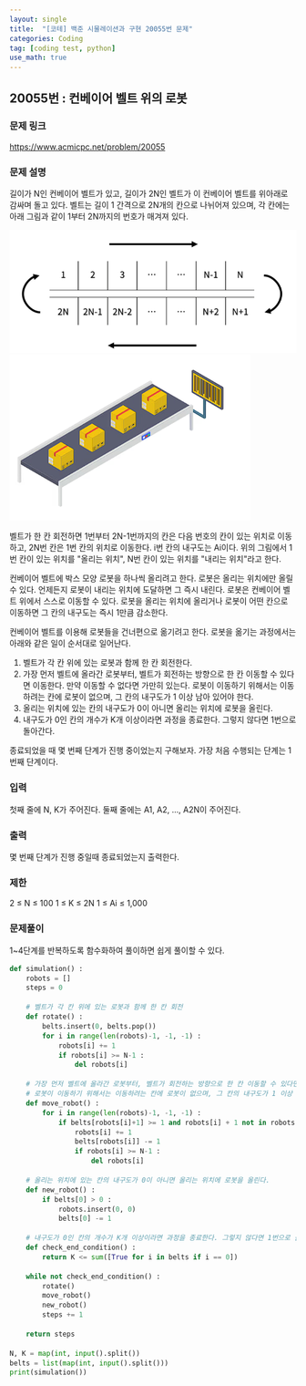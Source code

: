 ```yaml
---
layout: single
title:  "[코테] 백준 시물레이션과 구현 20055번 문제"
categories: Coding
tag: [coding test, python]
use_math: true
---
```


## 20055번 : 컨베이어 벨트 위의 로봇
### 문제 링크
<https://www.acmicpc.net/problem/20055>

### 문제 설명
길이가 N인 컨베이어 벨트가 있고, 길이가 2N인 벨트가 이 컨베이어 벨트를 위아래로 감싸며 돌고 있다. 벨트는 길이 1 간격으로 2N개의 칸으로 나뉘어져 있으며, 각 칸에는 아래 그림과 같이 1부터 2N까지의 번호가 매겨져 있다.

![그림1](/images/20241008_1.png)
![그림2](/images/20241008_2.png)

벨트가 한 칸 회전하면 1번부터 2N-1번까지의 칸은 다음 번호의 칸이 있는 위치로 이동하고, 2N번 칸은 1번 칸의 위치로 이동한다. i번 칸의 내구도는 Ai이다. 위의 그림에서 1번 칸이 있는 위치를 "올리는 위치", N번 칸이 있는 위치를 "내리는 위치"라고 한다.

컨베이어 벨트에 박스 모양 로봇을 하나씩 올리려고 한다. 로봇은 올리는 위치에만 올릴 수 있다. 언제든지 로봇이 내리는 위치에 도달하면 그 즉시 내린다. 로봇은 컨베이어 벨트 위에서 스스로 이동할 수 있다. 로봇을 올리는 위치에 올리거나 로봇이 어떤 칸으로 이동하면 그 칸의 내구도는 즉시 1만큼 감소한다.

컨베이어 벨트를 이용해 로봇들을 건너편으로 옮기려고 한다. 로봇을 옮기는 과정에서는 아래와 같은 일이 순서대로 일어난다.

1. 벨트가 각 칸 위에 있는 로봇과 함께 한 칸 회전한다.
2. 가장 먼저 벨트에 올라간 로봇부터, 벨트가 회전하는 방향으로 한 칸 이동할 수 있다면 이동한다. 만약 이동할 수 없다면 가만히 있는다. 로봇이 이동하기 위해서는 이동하려는 칸에 로봇이 없으며, 그 칸의 내구도가 1 이상 남아 있어야 한다.
3. 올리는 위치에 있는 칸의 내구도가 0이 아니면 올리는 위치에 로봇을 올린다.
4. 내구도가 0인 칸의 개수가 K개 이상이라면 과정을 종료한다. 그렇지 않다면 1번으로 돌아간다.

종료되었을 때 몇 번째 단계가 진행 중이었는지 구해보자. 가장 처음 수행되는 단계는 1번째 단계이다.

### 입력
첫째 줄에 N, K가 주어진다. 둘째 줄에는 A1, A2, ..., A2N이 주어진다.

### 출력
몇 번째 단계가 진행 중일때 종료되었는지 출력한다.

### 제한
2 ≤ N ≤ 100
1 ≤ K ≤ 2N
1 ≤ Ai ≤ 1,000

### 문제풀이
1~4단계를 반복하도록 함수화하여 풀이하면 쉽게 풀이할 수 있다.


```python
def simulation() :
    robots = []
    steps = 0
    
    # 벨트가 각 칸 위에 있는 로봇과 함께 한 칸 회전
    def rotate() :
        belts.insert(0, belts.pop())
        for i in range(len(robots)-1, -1, -1) :
            robots[i] += 1
            if robots[i] >= N-1 : 
                del robots[i]            

    # 가장 먼저 벨트에 올라간 로봇부터, 벨트가 회전하는 방향으로 한 칸 이동할 수 있다면 이동한다. 만약 이동할 수 없다면 가만히 있는다.
    # 로봇이 이동하기 위해서는 이동하려는 칸에 로봇이 없으며, 그 칸의 내구도가 1 이상 남아 있어야 한다.
    def move_robot() :
        for i in range(len(robots)-1, -1, -1) :
            if belts[robots[i]+1] >= 1 and robots[i] + 1 not in robots :
                robots[i] += 1
                belts[robots[i]] -= 1
                if robots[i] >= N-1 :
                    del robots[i]

    # 올리는 위치에 있는 칸의 내구도가 0이 아니면 올리는 위치에 로봇을 올린다.
    def new_robot() :
        if belts[0] > 0 :
            robots.insert(0, 0)
            belts[0] -= 1

    # 내구도가 0인 칸의 개수가 K개 이상이라면 과정을 종료한다. 그렇지 않다면 1번으로 돌아간다.
    def check_end_condition() :
        return K <= sum([True for i in belts if i == 0])

    while not check_end_condition() : 
        rotate()
        move_robot()
        new_robot()
        steps += 1

    return steps

N, K = map(int, input().split())
belts = list(map(int, input().split()))
print(simulation())
```
